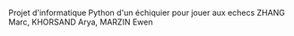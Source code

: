 Projet d'informatique Python d'un échiquier pour jouer aux echecs
ZHANG Marc, KHORSAND Arya, MARZIN Ewen